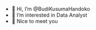 - 👋 Hi, I’m @BudiKusumaHandoko
- 👀 I’m interested in Data Analyst
- 🌱 Nice to meet you

<!---
DoSanHan/DoSanHan is a ✨ special ✨ repository because its `README.md` (this file) appears on your GitHub profile.
You can click the Preview link to take a look at your changes.
--->
